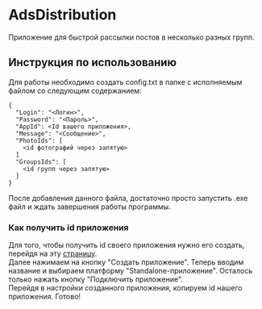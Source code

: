 # AdsDistribution  
Приложение для быстрой рассылки постов в несколько разных групп.  

## Инструкция по использованию  
Для работы необходимо создать config.txt в папке с исполняемым файлом со следующим содержанием:  
```
{
  "Login": "<Логин>",
  "Password": "<Пароль>",
  "AppId": <Id вашего приложения>,
  "Message": "<Сообщение>",
  "PhotoIds": [
    <id фотографий через запятую>
  ]
  "GroupsIds": [
    <id групп через запятую>
  ]
}
```
После добавления данного файла, достаточно просто запустить .exe файл и ждать завершения работы программы.  

### Как получить id приложения
Для того, чтобы получить id своего приложения нужно его создать, перейдя на эту [страницу](https://vk.com/apps?act=manage).  
Далее нажимаем на кнопку "Создать приложение". Теперь вводим название и выбираем платформу "Standalone-приложение". Осталось только нажать кнопку "Подключить приложение".  
Перейдя в настройки созданного приложения, копируем id нашего приложения. Готово!  
